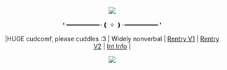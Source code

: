<p align="center">
<img src="https://64.media.tumblr.com/c66f911670983fd7ce97f259c4c19612/3be22cedc5d45724-bb/s1280x1920/ee0526fa02159651538e122728d6351c832176c2.pnj"/>
  <div align="center">
❛
━━━━━━━━━･❪ ✧ ❫･━━━━━━━━━ ❜

|HUGE cudcomf, please cuddles :3 | Widely nonverbal | [Rentry V1](https://rentry.co/belovedstar) | [Rentry V2](https://rentry.co/Artisticflow) | [Int Info](https://rentry.co/starscomfort) | 



![](https://komarev.com/ghpvc/?username=Ivanddal&color=blue&style=flat&label=VISITORS&abbreviated=true)
<!--
**MirroredVeracity/MirroredVeracity** is a ✨ _special_ ✨ repository because its `README.md` (this file) appears on your GitHub profile.

Here are some ideas to get you started:

- 🔭 I’m currently working on ...
- 🌱 I’m currently learning ...
- 👯 I’m looking to collaborate on ...
- 🤔 I’m looking for help with ...
- 💬 Ask me about ...
- 📫 How to reach me: ...
- 😄 Pronouns: ...
- ⚡ Fun fact: ...
-->
